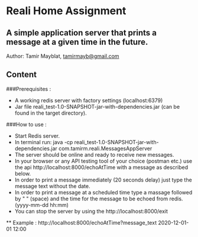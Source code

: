# Reali Home Assignment

## A simple application server that prints a message at a given time in the future.

Author: Tamir Mayblat, tamirmayb@gmail.com

## Content

###Prerequisites :

* A working redis server with factory settings (localhost:6379)
* Jar file reali_test-1.0-SNAPSHOT-jar-with-dependencies.jar (can be found in the target directory).

###How to use :

* Start Redis server. 
* In terminal run: java -cp reali_test-1.0-SNAPSHOT-jar-with-dependencies.jar com.tamirm.reali.MessagesAppServer
* The server should be online and ready to receive new messages.
* In your browser or any API testing tool of your choice (postman etc.) use the api http://localhost:8000/echoAtTime with a message as described below.
* In order to print a message immediately (20 seconds delay) just type the message text without the date.
* In order to print a message at a scheduled time type a massage followed by " " (space) and the time for the message to be echoed from redis. (yyyy-mm-dd hh:mm)
* You can stop the server by using the http://localhost:8000/exit 
 
** Example :  http://localhost:8000/echoAtTime?message_text 2020-12-01-01 12:00
